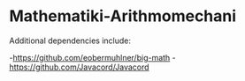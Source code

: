 # Mathematiki-Arithmomechani

Additional dependencies include:

-https://github.com/eobermuhlner/big-math
-https://github.com/Javacord/Javacord
